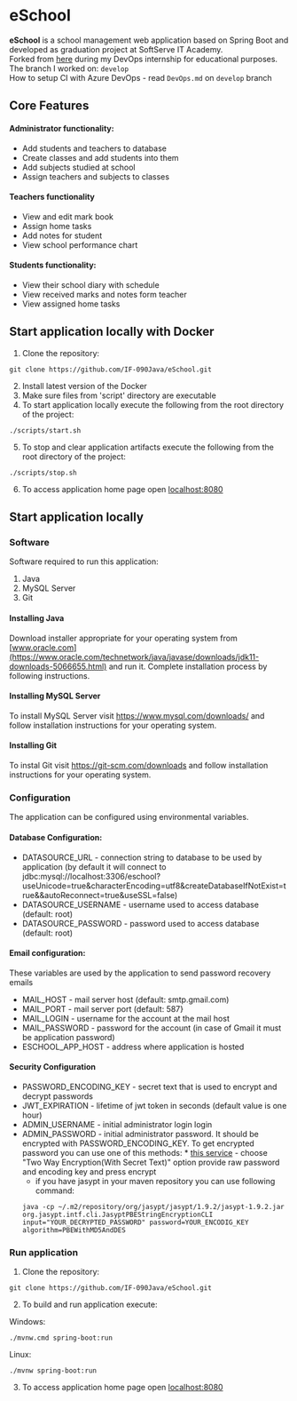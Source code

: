 # eSchool

**eSchool** is a school management web application based on Spring Boot and developed as graduation project at SoftServe IT Academy. <br />
Forked from [here](https://github.com/yurkovskiy/eSchool) during my DevOps internship for educational purposes. <br />
The branch I worked on: `develop` <br />
How to setup CI with Azure DevOps - read `DevOps.md` on `develop` branch <br />

## Core Features

#### Administrator functionality:

- Add students and teachers to database
- Create classes and add students into them
- Add subjects studied at school
- Assign teachers and subjects to classes

#### Teachers functionality

- View and edit mark book
- Assign home tasks
- Add notes for student
- View school performance chart

#### Students functionality:

- View their school diary with schedule
- View received marks and notes form teacher
- View assigned home tasks

## Start application locally with Docker

1. Clone the repository:

```
git clone https://github.com/IF-090Java/eSchool.git
```

2. Install latest version of the Docker
3. Make sure files from 'script' directory are executable
4. To start application locally execute the following from the root directory of the project:

```
./scripts/start.sh
```

5. To stop and clear application artifacts execute the following from the root directory of the project:

```
./scripts/stop.sh
```

6. To access application home page open [localhost:8080](http://localhost:8080/)

## Start application locally

### Software

Software required to run this application:

1. Java
2. MySQL Server
3. Git

#### Installing Java

Download installer appropriate for your operating system from [www.oracle.com](https://www.oracle.com/technetwork/java/javase/downloads/jdk11-downloads-5066655.html) and run it. Complete installation process by following instructions.

#### Installing MySQL Server

To install MySQL Server visit https://www.mysql.com/downloads/ and follow installation instructions for your operating system.

#### Installing Git

To instal Git visit https://git-scm.com/downloads and follow installation instructions for your operating system.

### Configuration

The application can be configured using environmental variables.

#### Database Configuration:

- DATASOURCE_URL - connection string to database to be used by application (by default it will connect to jdbc:mysql://localhost:3306/eschool?useUnicode=true&characterEncoding=utf8&createDatabaseIfNotExist=true&&autoReconnect=true&useSSL=false)
- DATASOURCE_USERNAME - username used to access database (default: root)
- DATASOURCE_PASSWORD - password used to access database (default: root)

#### Email configuration:

These variables are used by the application to send password recovery emails

- MAIL_HOST - mail server host (default: smtp.gmail.com)
- MAIL_PORT - mail server port (default: 587}
- MAIL_LOGIN - username for the account at the mail host
- MAIL_PASSWORD - password for the account (in case of Gmail it must be application password)
- ESCHOOL_APP_HOST - address where application is hosted

#### Security Configuration

- PASSWORD_ENCODING_KEY - secret text that is used to encrypt and decrypt passwords
- JWT_EXPIRATION - lifetime of jwt token in seconds (default value is one hour)
- ADMIN_USERNAME - initial administrator login login
- ADMIN_PASSWORD - initial administrator password. It should be encrypted with PASSWORD_ENCODING_KEY. To get encrypted password you can use one of this methods: \* [this service](https://www.devglan.com/online-tools/jasypt-online-encryption-decryption) -
  choose "Two Way Encryption(With Secret Text)" option provide raw password and encoding key and press encrypt
  - if you have jasypt in your maven repository you can use following command:
  ```
  java -cp ~/.m2/repository/org/jasypt/jasypt/1.9.2/jasypt-1.9.2.jar org.jasypt.intf.cli.JasyptPBEStringEncryptionCLI input="YOUR_DECRYPTED_PASSWORD" password=YOUR_ENCODIG_KEY algorithm=PBEWithMD5AndDES
  ```

### Run application

1. Clone the repository:

```
git clone https://github.com/IF-090Java/eSchool.git
```

2. To build and run application execute:

Windows:

```
./mvnw.cmd spring-boot:run
```

Linux:

```
./mvnw spring-boot:run
```

3. To access application home page open [localhost:8080](http://localhost:8080/)
